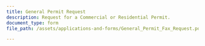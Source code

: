 ```yaml
---
title: General Permit Request
description: Request for a Commercial or Residential Permit.
document_type: form
file_path: /assets/applications-and-forms/General_Permit_Fax_Request.pdf

---
```

